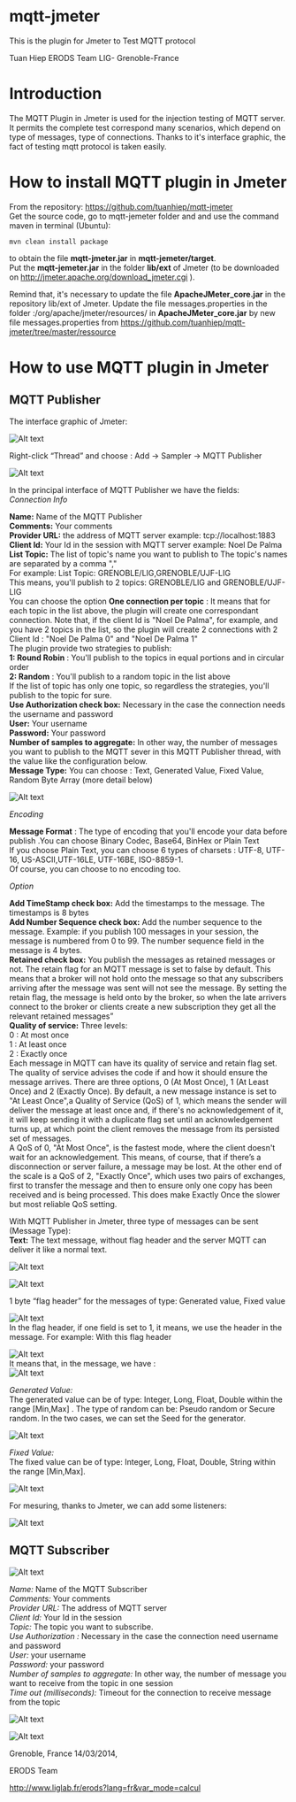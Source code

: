 mqtt-jmeter
===========

This is the plugin for Jmeter to Test MQTT protocol

Tuan Hiep
ERODS Team
LIG- Grenoble-France


# Introduction

The MQTT Plugin in Jmeter is used for the injection testing of MQTT server. It permits the complete
test correspond many scenarios, which depend on type of messages, type of connections. Thanks to it's
interface graphic, the fact of testing mqtt protocol is taken easily.


# How to install MQTT plugin in Jmeter

From the repository: https://github.com/tuanhiep/mqtt-jmeter  
Get the source code, go to mqtt-jemeter folder and and use the command maven in terminal (Ubuntu):

	mvn clean install package

to obtain the file **mqtt-jmeter.jar** in **mqtt-jemeter/target**.  
Put the **mqtt-jemeter.jar** in the folder **lib/ext** of Jmeter
(to be downloaded on http://jmeter.apache.org/download_jmeter.cgi ).

Remind that, it's necessary to update the file **ApacheJMeter_core.jar** in the repository lib/ext of Jmeter.
Update the file messages.properties in the folder :/org/apache/jmeter/resources/
in **ApacheJMeter_core.jar** by new file messages.properties from
https://github.com/tuanhiep/mqtt-jmeter/tree/master/ressource

#  How to use MQTT plugin in Jmeter

##  MQTT Publisher

The interface graphic of Jmeter:

![Alt text](images/Main_Interface_Jmeter.png)

Right-click “Thread” and choose : Add → Sampler → MQTT Publisher

![Alt text](images/MQTT_Publisher.png)

In the principal interface of MQTT Publisher we have the fields:  
*Connection Info*  

**Name:** Name of the MQTT Publisher  
**Comments:** Your comments  
**Provider URL:** the address of MQTT server example: tcp://localhost:1883  
**Client Id:** Your Id in the session with MQTT server example: Noel De Palma  
**List Topic:** The list of topic's name you want to publish to 
 The topic's names are separated by a comma ","  
 For example: List Topic: GRENOBLE/LIG,GRENOBLE/UJF-LIG  
 This means, you'll publish to 2 topics: GRENOBLE/LIG and GRENOBLE/UJF-LIG  
 You can choose the option **One connection per topic** : It means that for each topic in the list above, the plugin will create one correspondant
  connection. Note that, if the client Id is "Noel De Palma", for example, and you have 2 topics in the list, so the plugin will create 2 connections with 2 Client 
  Id : "Noel De Palma 0" and "Noel De Palma 1"  
 The plugin provide two strategies to publish:  
 **1: Round Robin** : You'll publish to the topics in equal portions and in circular order  
 **2: Random** : You'll publish to a random topic in the list above  
If the list of topic has only one topic, so regardless the strategies, you'll publish to the topic for sure.  
 **Use Authorization check box:** Necessary in the case the connection needs the username and
password  
**User:** Your username  
**Password:** Your password  
**Number of samples to aggregate:** In other way, the number of messages you want to publish to
the MQTT sever in this MQTT Publisher thread, with the value like the configuration below.  
**Message Type:** You can choose : Text, Generated Value, Fixed Value, Random Byte Array (more detail below)  

![Alt text](images/Publisher_Text.png)  

*Encoding*  
 
**Message Format** : The type of encoding that you'll encode your data before publish .You can choose Binary Codec, Base64, BinHex or Plain Text  
If you choose Plain Text, you can choose 6 types of charsets : UTF-8, UTF-16, US-ASCII,UTF-16LE, UTF-16BE, ISO-8859-1.  
Of course, you can choose to no encoding too.  
  
*Option*  

**Add TimeStamp check box:** Add the timestamps to the message. The timestamps is 8 bytes  
**Add Number Sequence check box:** Add the number sequence to the message. Example: if you
publish 100 messages in your session, the message is numbered from 0 to 99. The number sequence 
field in the message is 4 bytes.  
**Retained check box:** You publish the messages as retained messages or not. The retain flag for an
MQTT message is set to false by default. This means that a broker will not hold onto the message 
so that any subscribers arriving after the message was sent will not see the message. By setting 
the retain flag, the message is held onto by the broker, so when the late arrivers connect to the 
broker or clients create a new subscription they get all the relevant retained messages”  
**Quality of service:** Three levels:  
0 : At most once  
1 : At least once  
2 : Exactly once  
Each message in MQTT can have its quality of service and retain flag set. The quality of service
advises the code if and how it should ensure the message arrives. There are three options, 0 (At Most Once),
1 (At Least Once) and 2 (Exactly Once). By default, a new message instance is set to "At Least Once",a Quality 
of Service (QoS) of 1, which means the sender will deliver the message at least once and, if there's no acknowledgement
 of it, it will keep sending it with a duplicate flag set until an acknowledgement turns up, at which point the
client removes the message from its persisted set of messages.  
A QoS of 0, "At Most Once", is the fastest mode, where the client doesn't wait for an
acknowledgement. This means, of course, that if there’s a disconnection or server failure, a message
may be lost. At the other end of the scale is a QoS of 2, "Exactly Once", which uses two pairs of
exchanges, first to transfer the message and then to ensure only one copy has been received and is
being processed. This does make Exactly Once the slower but most reliable QoS setting.

With MQTT Publisher in Jmeter, three type of messages can be sent (Message Type):  
**Text:** The text message, without flag header and the server MQTT can deliver it like a normal
text.  

![Alt text](images/Publisher_Text.png)  
 
![Alt text](images/Receive.png)  

1 byte “flag header” for the messages of type: Generated value, Fixed value  

![Alt text](images/Flag_Header.png)  
In the flag header, if one field is set to 1, it means, we use the header in the message.
For example: With this flag header  

![Alt text](images/Flag_Header_Example.png)  
It means that, in the message, we have :  
![Alt text](images/Message.png)  

*Generated Value:*  
The generated value can be of type: Integer, Long, Float, Double within the range [Min,Max] .
The type of random can be: Pseudo random or Secure random. In the two cases, we can set the Seed
for the generator.  

![Alt text](images/Publisher_generated_value.png)  
  
*Fixed Value:*  
The fixed value can be of type: Integer, Long, Float, Double, String within the range [Min,Max].  
  
![Alt text](images/Publisher_fixed_value.png)  

For mesuring, thanks to Jmeter, we can add some listeners:  
  
![Alt text](images/Publisher_result.png)  

## MQTT Subscriber  
 
 
![Alt text](images/MQTT_Subscriber.png)  
 
 
 
*Name:* Name of the MQTT Subscriber  
*Comments:* Your comments  
*Provider URL:* The address of MQTT server  
*Client Id:* Your Id in the session  
*Topic:* The topic you want to subscribe.  
*Use Authorization :* Necessary in the case the connection need username and password  
*User:* your username  
*Password:* your password  
*Number of samples to aggregate:* In other way, the number of message you want to receive from
the topic in one session  
*Time out (milliseconds):* Timeout for the connection to receive message from the topic  

![Alt text](images/Subscriber_result.png)  
 
 
![Alt text](images/Publisher_Subscriber.png)  
  
  
  
  Grenoble, France 14/03/2014,
  
  ERODS Team
  
  http://www.liglab.fr/erods?lang=fr&var_mode=calcul 
  
    
